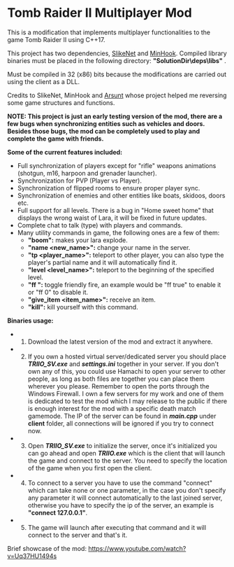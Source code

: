 # Tomb Raider II Multiplayer Mod
 
This is a modification that implements multiplayer functionalities to the game Tomb Raider II using C++17.

This project has two dependencies, [SlikeNet](https://www.slikesoft.com/) and [MinHook](https://github.com/TsudaKageyu/minhook). Compiled library binaries must be placed in the following directory: **"SolutionDir\deps\libs\"** .

Must be compiled in 32 (x86) bits because the modifications are carried out using the client as a DLL.

Credits to SlikeNet, MinHook and [Arsunt](https://github.com/Arsunt/TR2Main) whose project helped me reversing some game structures and functions.

**NOTE: This project is just an early testing version of the mod, there are a few bugs when synchronizing entities such as vehicles and doors. Besides those bugs, the mod can be completely used to play and complete the game with friends.**

**Some of the current features included:**

- Full synchronization of players except for "rifle" weapons animations (shotgun, m16, harpoon and grenader launcher).
- Synchronization for PVP (Player vs Player).
- Synchronization of flipped rooms to ensure proper player sync.
- Synchronization of enemies and other entities like boats, skidoos, doors etc.
- Full support for all levels. There is a bug in "Home sweet home" that displays the wrong waist of Lara, it will be fixed in future updates.
- Complete chat to talk (type) with players and commands.
- Many utility commands in game, the following ones are a few of them:
    - **"boom":** makes your lara explode.
    - **"name <new_name>":** change your name in the server.
    - **"tp <player_name>":** teleport to other player, you can also type the player's partial name and it will automatically find it.
    - **"level <level_name>":** teleport to the beginning of the specified level.
    - **"ff <state>":** toggle friendly fire, an example would be "ff true" to enable it or "ff 0" to disable it.
    - **"give_item <item_name>":** receive an item.
    - **"kill":** kill yourself with this command.

**Binaries usage:**

- 1. Download the latest version of the mod and extract it anywhere.
- 2. If you own a hosted virtual server/dedicated server you should place **_TRIIO_SV.exe_** and **_settings.ini_** together in your server. If you don't own any of this, you could use Hamachi to open your server to other people, as long as both files are together you can place them wherever you please. Remember to open the ports through the Windows Firewall. I own a few servers for my work and one of them is dedicated to test the mod which I may release to the public if there is enough interest for the mod with a specific death match gamemode. The IP of the server can be found in **_main.cpp_** under **client** folder, all connections will be ignored if you try to connect now.
- 3. Open **_TRIIO_SV.exe_** to initialize the server, once it's initialized you can go ahead and open **_TRIIO.exe_** which is the client that will launch the game and connect to the server. You need to specify the location of the game when you first open the client.
- 4. To connect to a server you have to use the command "connect" which can take none or one parameter, in the case you don't specify any parameter it will connect automatically to the last joined server, otherwise you have to specify the ip of the server, an example is **"connect 127.0.0.1"**.
- 5. The game will launch after executing that command and it will connect to the server and that's it.

Brief showcase of the mod: https://www.youtube.com/watch?v=Uq37HU1494s
